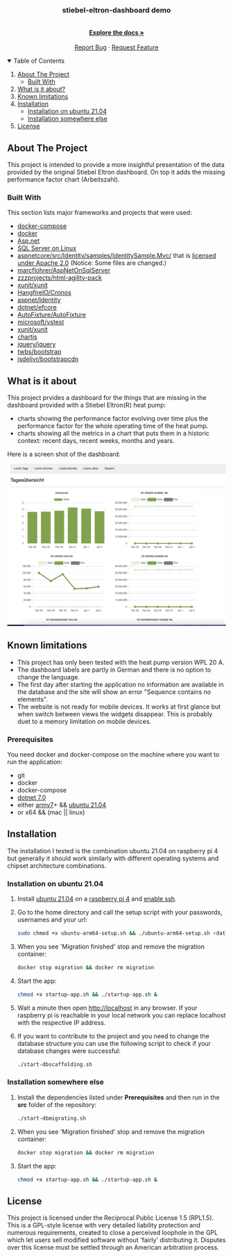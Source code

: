 <!--
*** Thanks for checking out the Best-README-Template. If you have a suggestion
*** that would make this better, please fork the repo and create a pull request
*** or simply open an issue with the tag "enhancement".
*** Thanks again! Now go create something AMAZING! :D
-->
<!-- PROJECT SHIELDS -->
<!--
*** I'm using markdown "reference style" links for readability.
*** Reference links are enclosed in brackets [ ] instead of parentheses ( ).
*** See the bottom of this document for the declaration of the reference variables
*** for contributors-url, forks-url, etc. This is an optional, concise syntax you may use.
*** https://www.markdownguide.org/basic-syntax/#reference-style-links
-->

<br />

  <h3 align="center">stiebel-eltron-dashboard demo</h3>

  <p align="center">
    <br />
    <a href="https://github.com/marcflohrer/AspNetOnSqlServer"><strong>Explore the docs »</strong></a>
    <br />
    <br />
    <a href="https://github.com/marcflohrer/AspNetOnSqlServer/issues/new/choose">Report Bug</a>
    ·
    <a href="https://github.com/marcflohrer/AspNetOnSqlServer/issues">Request Feature</a>
  </p>
</p>

<!-- TABLE OF CONTENTS -->
<details open="open">
  <summary>Table of Contents</summary>
  <ol>
    <li>
      <a href="#about-the-project">About The Project</a>
      <ul>
        <li><a href="#built-with">Built With</a></li>
      </ul>
    </li>
    <li><a href="#what-is-it-about">What is it about?</a></li>
    <li><a href="#known-limitations">Known limitations</a></li>
    <li><a href="#installation">Installation</a>
      <ul>
        <li><a href="#prerequisites">Installation on ubuntu 21.04</a></li>
        <li><a href="#installation">Installation somewhere else</a></li>
      </ul>
    </li>
    <li><a href="#license">License</a></li>
  </ol>
</details>

<!-- ABOUT THE PROJECT -->
## About The Project

This project is intended to provide a more insightful presentation of the data provided by the original Stiebel Eltron dashboard.
On top it adds the missing performance factor chart (Arbeitszahl).

### Built With

This section lists major frameworks and projects that were used:

* [docker-compose](https://docs.docker.com/compose/)
* [docker](https://docs.docker.com/)
* [Asp.net](https://dotnet.microsoft.com/apps/aspnet)
* [SQL Server on Linux](https://docs.microsoft.com/en-us/sql/linux/sql-server-linux-overview?view=sql-server-ver15)
* [aspnetcore/src/Identity/samples/IdentitySample.Mvc/](https://github.com/dotnet/aspnetcore/tree/main/src/Identity/samples/IdentitySample.Mvc) that is [licensed under Apache 2.0](legal/aspnetcore/LICENSE) (Notice: Some files are changed.)
* [marcflohrer/AspNetOnSqlServer](https://github.com/marcflohrer/AspNetOnSqlServer)
* [zzzprojects/html-agility-pack](https://github.com/zzzprojects/html-agility-pack)
* [xunit/xunit](https://github.com/xunit/xunit)
* [HangfireIO/Cronos](https://github.com/HangfireIO/Cronos)
* [aspnet/Identity](https://github.com/aspnet/Identity)
* [dotnet/efcore](https://github.com/dotnet/efcore)
* [AutoFixture/AutoFixture](https://github.com/AutoFixture/AutoFixture)
* [microsoft/vstest](https://github.com/microsoft/vstest)
* [xunit/xunit](https://github.com/xunit/xunit)
* [chartjs](https://github.com/chartjs)
* [jquery/jquery](https://github.com/jquery/jquery)
* [twbs/bootstrap](https://github.com/twbs/bootstrap)
* [jsdelivr/bootstrapcdn](https://github.com/jsdelivr/bootstrapcdn)

## What is it about

This project prvides a dashboard for the things that are missing in the dashboard provided with a Stiebel Eltron(R) heat pump:

* charts showing the performance factor evolving over time plus the performance factor for the whole operating time of the heat pump.
* charts showing all the metrics in a chart that puts them in a historic context: recent days, recent weeks, months and years.

Here is a screen shot of the dashboard:

<img src="src/stiebel-eltron-dashboard.png" alt="Screenshot of the dashboard" style="width:800px;"/>

## Known limitations

* This project has only been tested with the heat pump version WPL 20 A.
* The dashboard labels are partly in German and there is no option to change the language.
* The first day after starting the application no information are available in the database and the site will show an error "Sequence contains no elements".
* The website is not ready for mobile devices. It works at first glance but when switch between views the widgets disappear. This is probably duet to a memory limitation on mobile devices.

### Prerequisites

You need docker and docker-compose on the machine where you want to run the application:

* git
* docker
* docker-compose
* [dotnet 7.0](https://dotnet.microsoft.com/download/dotnet/7.0)
* either [armv7](https://en.wikipedia.org/wiki/ARM_architecture)+ && [ubuntu 21.04](https://ubuntu.com/download/desktop?version=21.04&architecture=amd64)
* or x64 && (mac || linux)

## Installation

The installation I tested is the combination ubuntu 21.04 on raspberry pi 4 but generally it should work similarly with different operating systems and chipset architecture combinations.

### Installation on ubuntu 21.04

1. Install [ubuntu 21.04](https://ubuntu.com/download/desktop?version=20.04&architecture=amd64) on a [raspberry pi 4](https://www.raspberrypi.org/products/raspberry-pi-4-model-b/) and [enable ssh](https://linuxhint.com/install_ubuntu_ssh_headless_raspberry_pi_4/).

2. Go to the home directory and call the setup script with your passwords, usernames and your url:

   ```sh
   sudo chmod +x ubuntu-arm64-setup.sh && ./ubuntu-arm64-setup.sh <databasepassword> <serviceweltusername> <serviceweltpassword> <servicewelturl>
   ```

3. When you see 'Migration finished' stop and remove the migration container:

   ```sh
   docker stop migration && docker rm migration
   ```

4. Start the app:

   ```sh
   chmod +x startup-app.sh && ./startup-app.sh &
   ```

5. Wait a minute then open [http://localhost](http://localhost) in any browser. If your raspberry pi is reachable in your local network you can replace localhost with the respective IP address.

6. If you want to contribute to the project and you need to change the database structure you can use the following script to check if your database changes were successful:

   ```sh
   ./start-dbscaffolding.sh
   ```

### Installation somewhere else

1. Install the dependencies listed under **Prerequisites** and then run in the **src** folder of the repository:

   ```sh
   ./start-dbmigrating.sh
   ```

2. When you see 'Migration finished' stop and remove the migration container:

   ```sh
   docker stop migration && docker rm migration
   ```

3. Start the app:

   ```sh
   chmod +x startup-app.sh && ./startup-app.sh &
   ```

## License

This project is licensed under the Reciprocal Public License 1.5 (RPL1.5). This is a GPL-style license with very detailed liability protection and numerous requirements, created to close a perceived loophole in the GPL which let users sell modified software without 'fairly' distributing it. Disputes over this license must be settled through an American arbitration process.
